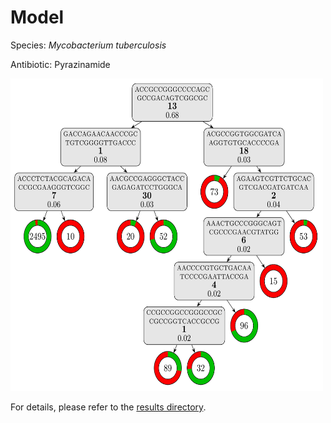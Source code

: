 
# Model

Species: *Mycobacterium tuberculosis*

Antibiotic: Pyrazinamide

<img src="./model.png" width=500 height=500 />

For details, please refer to the [results directory](../../../../../results/cart_b/mycobacterium%20tuberculosis/pyrazinamide/repeat_8/).

